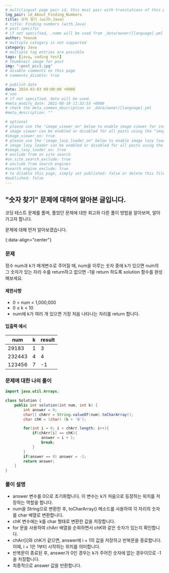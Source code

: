 ```yaml
---
# multilingual page pair id, this must pair with translations of this page. (This name must be unique)
lng_pair: id_About_Finding_Numbers
title: 숫자 찾기 (with.Java)
# title: Finding numbers (with.Java)
# post specific
# if not specified, .name will be used from _data/owner/[language].yml
author: Yeonuk
# multiple category is not supported
category: Java
# multiple tag entries are possible
tags: [java, coding test]
# thumbnail image for post
img: ":post_pic1.jpg"
# disable comments on this page
# comments_disable: true

# publish date
date: 2024-03-03 09:00:00 +0900
# seo
# if not specified, date will be used.
#meta_modify_date: 2021-08-10 11:32:53 +0900
# check the meta_common_description in _data/owner/[language].yml
#meta_description: ""

# optional
# please use the "image_viewer_on" below to enable image viewer for individual pages or posts (_posts/ or [language]/_posts folders).
# image viewer can be enabled or disabled for all posts using the "image_viewer_posts: true" setting in _data/conf/main.yml.
#image_viewer_on: true
# please use the "image_lazy_loader_on" below to enable image lazy loader for individual pages or posts (_posts/ or [language]/_posts folders).
# image lazy loader can be enabled or disabled for all posts using the "image_lazy_loader_posts: true" setting in _data/conf/main.yml.
#image_lazy_loader_on: true
# exclude from on site search
#on_site_search_exclude: true
# exclude from search engines
#search_engine_exclude: true
# to disable this page, simply set published: false or delete this file
#published: false
---
```


<!-- outline-start -->

## "숫자 찾기" 문제에 대하여 알아본 글입니다.

코딩 테스트 문제를 풀며, 풀었던 문제에 대한 회고와 다른 풀이 방법을 알아보며, 알아가고자 합니다.

문제에 대해 먼저 알아보겠습니다.

{:data-align="center"}

<!-- outline-end -->

### 문제

정수 num과 k가 매개변수로 주어질 때, num을 이루는 숫자 중에 k가 있으면 num의 그 숫자가 있는 자리 수를 return하고 없으면 -1을 return 하도록 solution 함수를 완성해보세요.

#### 제한사항

- 0 < num < 1,000,000
- 0 ≤ k < 10
- num에 k가 여러 개 있으면 가장 처음 나타나는 자리를 return 합니다.

#### 입출력 예시

| num    | k   | result |
| ------ | --- | ------ |
| 29183  | 1   | 3      |
| 232443 | 4   | 4      |
| 123456 | 7   | -1     |

<!-- | start_num | end_num | result |
| --------- | ------- | ------ |
| 10        | 3       | 0      | -->

### 문제에 대한 나의 풀이

```java
import java.util.Arrays;

class Solution {
    public int solution(int num, int k) {
        int answer = 0;
        char[] chArr = String.valueOf(num).toCharArray();
        char chK = (char) (k + '0');

        for(int i = 0; i < chArr.length; i++){
            if(chArr[i] == chK){
                answer = i + 1;
                break;
            }
        }
        if(answer == 0) answer = -1;
        return answer;
    }
}
```

### 풀이 설명

- answer 변수를 0으로 초기화합니다. 이 변수는 k가 처음으로 등장하는 위치를 저장하는 역할을 합니다.
- num을 String으로 변환한 후, toCharArray() 메소드를 사용하여 각 자리의 숫자를 char 배열로 변환합니다.
- chK 변수에는 k를 char 형태로 변환한 값을 저장합니다.
- for 문을 사용하여 chArr 배열을 순회하면서 chK와 같은 숫자가 있는지 확인합니다.
- chArr[i]와 chK가 같으면, answer에 i + 1의 값을 저장하고 반복문을 종료합니다. 이때, i + 1은 1부터 시작하는 위치를 의미합니다.
- 반복문이 종료된 후, answer가 0인 경우는 k가 주어진 숫자에 없는 경우이므로 -1을 저장합니다.
- 최종적으로 answer 값을 반환합니다.
